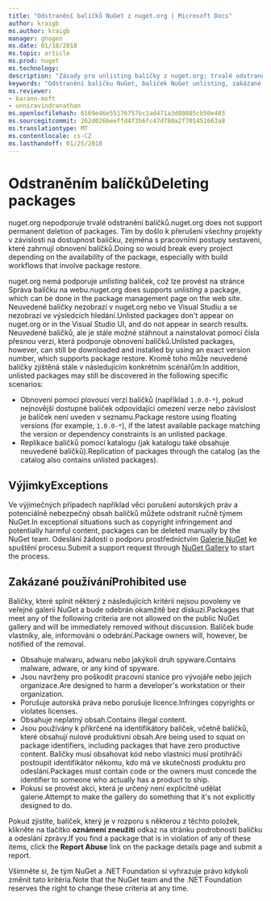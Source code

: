 ```yaml
---
title: "Odstranění balíčků NuGet z nuget.org | Microsoft Docs"
author: kraigb
ms.author: kraigb
manager: ghogen
ms.date: 01/18/2018
ms.topic: article
ms.prod: nuget
ms.technology: 
description: "Zásady pro unlisting balíčky z nuget.org; trvalé odstranění nepodporuje kromě při balíčky porušují jiné zásady."
keywords: "Odstranění balíčku NuGet, balíček NuGet unlisting, zakázané používá balíčků"
ms.reviewer:
- karann-msft
- unniravindranathan
ms.openlocfilehash: 6169e46e55176757bc1ad471a3d80885cb50e403
ms.sourcegitcommit: 262d026beeffd4f3b6fc47d780a2f701451663a8
ms.translationtype: MT
ms.contentlocale: cs-CZ
ms.lasthandoff: 01/25/2018
---
```

# <a name="deleting-packages"></a><span data-ttu-id="a62fe-104">Odstraněním balíčků</span><span class="sxs-lookup"><span data-stu-id="a62fe-104">Deleting packages</span></span>

<span data-ttu-id="a62fe-105">nuget.org nepodporuje trvalé odstranění balíčků.</span><span class="sxs-lookup"><span data-stu-id="a62fe-105">nuget.org does not support permanent deletion of packages.</span></span> <span data-ttu-id="a62fe-106">Tím by došlo k přerušení všechny projekty v závislosti na dostupnost balíčku, zejména s pracovními postupy sestavení, které zahrnují obnovení balíčků.</span><span class="sxs-lookup"><span data-stu-id="a62fe-106">Doing so would break every project depending on the availability of the package, especially with build workflows that involve package restore.</span></span>

<span data-ttu-id="a62fe-107">nuget.org nemá podporuje *unlisting* balíček, což lze provést na stránce Správa balíčku na webu.</span><span class="sxs-lookup"><span data-stu-id="a62fe-107">nuget.org does supports *unlisting* a package, which can be done in the package management page on the web site.</span></span> <span data-ttu-id="a62fe-108">Neuvedené balíčky nezobrazí v nuget.org nebo ve Visual Studiu a se nezobrazí ve výsledcích hledání.</span><span class="sxs-lookup"><span data-stu-id="a62fe-108">Unlisted packages don't appear on nuget.org or in the Visual Studio UI, and do not appear in search results.</span></span> <span data-ttu-id="a62fe-109">Neuvedené balíčků, ale je stále možné stáhnout a nainstalovat pomocí čísla přesnou verzi, která podporuje obnovení balíčků.</span><span class="sxs-lookup"><span data-stu-id="a62fe-109">Unlisted packages, however, can still be downloaded and installed by using an exact version number, which supports package restore.</span></span> <span data-ttu-id="a62fe-110">Kromě toho může neuvedené balíčky zjištěná stále v následujícím konkrétním scénářům:</span><span class="sxs-lookup"><span data-stu-id="a62fe-110">In addition, unlisted packages may still be discovered in the following specific scenarios:</span></span>

- <span data-ttu-id="a62fe-111">Obnovení pomocí plovoucí verzí balíčků (například `1.0.0-*`), pokud nejnovější dostupné balíček odpovídající omezení verze nebo závislost je balíček není uveden v seznamu.</span><span class="sxs-lookup"><span data-stu-id="a62fe-111">Package restore using floating versions (for example, `1.0.0-*`), if the latest available package matching the version or dependency constraints is an unlisted package.</span></span>
- <span data-ttu-id="a62fe-112">Replikace balíčků pomocí katalogu (jak katalogu také obsahuje neuvedené balíčků).</span><span class="sxs-lookup"><span data-stu-id="a62fe-112">Replication of packages through the catalog (as the catalog also contains unlisted packages).</span></span>

## <a name="exceptions"></a><span data-ttu-id="a62fe-113">Výjimky</span><span class="sxs-lookup"><span data-stu-id="a62fe-113">Exceptions</span></span>

<span data-ttu-id="a62fe-114">Ve výjimečných případech například věci porušení autorských práv a potenciálně nebezpečný obsah balíčků můžete odstranit ručně týmem NuGet.</span><span class="sxs-lookup"><span data-stu-id="a62fe-114">In exceptional situations such as copyright infringement and potentially harmful content, packages can be deleted manually by the NuGet team.</span></span> <span data-ttu-id="a62fe-115">Odeslání žádosti o podporu prostřednictvím [Galerie NuGet](http://www.nuget.org) ke spuštění procesu.</span><span class="sxs-lookup"><span data-stu-id="a62fe-115">Submit a support request through [NuGet Gallery](http://www.nuget.org) to start the process.</span></span>

## <a name="prohibited-use"></a><span data-ttu-id="a62fe-116">Zakázané používání</span><span class="sxs-lookup"><span data-stu-id="a62fe-116">Prohibited use</span></span>

<span data-ttu-id="a62fe-117">Balíčky, které splnit některý z následujících kritérií nejsou povoleny ve veřejné galerii NuGet a bude odebrán okamžitě bez diskuzi.</span><span class="sxs-lookup"><span data-stu-id="a62fe-117">Packages that meet any of the following criteria are not allowed on the public NuGet gallery and will be immediately removed without discussion.</span></span> <span data-ttu-id="a62fe-118">Balíček bude vlastníky, ale, informováni o odebrání.</span><span class="sxs-lookup"><span data-stu-id="a62fe-118">Package owners will, however, be notified of the removal.</span></span>

- <span data-ttu-id="a62fe-119">Obsahuje malwaru, adwaru nebo jakýkoli druh spyware.</span><span class="sxs-lookup"><span data-stu-id="a62fe-119">Contains malware, adware, or any kind of spyware.</span></span>
- <span data-ttu-id="a62fe-120">Jsou navrženy pro poškodit pracovní stanice pro vývojáře nebo jejich organizace.</span><span class="sxs-lookup"><span data-stu-id="a62fe-120">Are designed to harm a developer's workstation or their organization.</span></span>
- <span data-ttu-id="a62fe-121">Porušuje autorská práva nebo porušuje licence.</span><span class="sxs-lookup"><span data-stu-id="a62fe-121">Infringes copyrights or violates licenses.</span></span>
- <span data-ttu-id="a62fe-122">Obsahuje neplatný obsah.</span><span class="sxs-lookup"><span data-stu-id="a62fe-122">Contains illegal content.</span></span>
- <span data-ttu-id="a62fe-123">Jsou používány k přikrčené na identifikátory balíček, včetně balíčků, které obsahují nulové produktivní obsah.</span><span class="sxs-lookup"><span data-stu-id="a62fe-123">Are being used to squat on package identifiers, including packages that have zero productive content.</span></span> <span data-ttu-id="a62fe-124">Balíčky musí obsahovat kód nebo vlastníci musí protihráči postoupit identifikátor někomu, kdo má ve skutečnosti produktu pro odeslání.</span><span class="sxs-lookup"><span data-stu-id="a62fe-124">Packages must contain code or the owners must concede the identifier to someone who actually has a product to ship.</span></span>
- <span data-ttu-id="a62fe-125">Pokusí se provést akci, která je určený není explicitně udělat galerie.</span><span class="sxs-lookup"><span data-stu-id="a62fe-125">Attempt to make the gallery do something that it's not explicitly designed to do.</span></span>

<span data-ttu-id="a62fe-126">Pokud zjistíte, balíček, který je v rozporu s některou z těchto položek, klikněte na tlačítko **oznámení zneužití** odkaz na stránku podrobností balíčku a odeslání zprávy.</span><span class="sxs-lookup"><span data-stu-id="a62fe-126">If you find a package that is in violation of any of these items, click the **Report Abuse** link on the package details page and submit a report.</span></span>

<span data-ttu-id="a62fe-127">Všimněte si, že tým NuGet a .NET Foundation si vyhrazuje právo kdykoli změnit tato kritéria.</span><span class="sxs-lookup"><span data-stu-id="a62fe-127">Note that the NuGet team and the .NET Foundation reserves the right to change these criteria at any time.</span></span>
